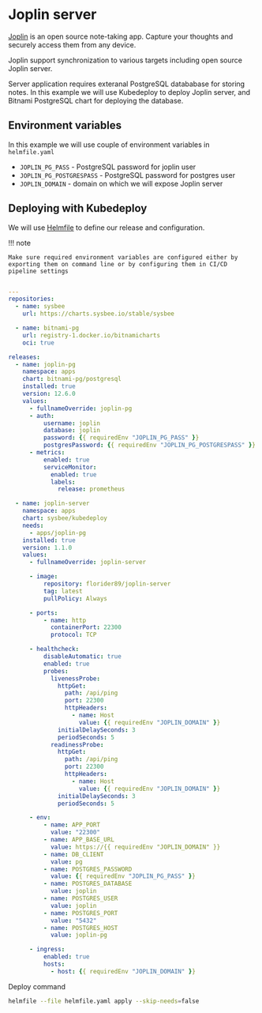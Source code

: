 # Joplin server

[Joplin](https://joplinapp.org/) is an open source note-taking app. Capture your thoughts and securely access them from any device.

Joplin support synchronization to various targets including open source Joplin server.

Server application requires exteranal PostgreSQL datababase for storing notes. In this example we will use Kubedeploy to deploy Joplin server, and Bitnami PostgreSQL chart for deploying the database.

## Environment variables

In this example we will use couple of environment variables in `helmfile.yaml`

- `JOPLIN_PG_PASS` - PostgreSQL password for joplin user
- `JOPLIN_PG_POSTGRESPASS` - PostgreSQL password for postgres user
- `JOPLIN_DOMAIN` - domain on which we will expose Joplin server

## Deploying with Kubedeploy

We will use [Helmfile](../helmfile.md) to define our release and configuration.

!!! note

    Make sure required environment variables are configured either by exporting them on command line or by configuring them in CI/CD pipeline settings

```yaml title="helmfile.yaml" linenums="1"

---
repositories:
  - name: sysbee
    url: https://charts.sysbee.io/stable/sysbee

  - name: bitnami-pg
    url: registry-1.docker.io/bitnamicharts
    oci: true

releases:
  - name: joplin-pg
    namespace: apps
    chart: bitnami-pg/postgresql
    installed: true
    version: 12.6.0
    values:
      - fullnameOverride: joplin-pg
      - auth:
          username: joplin
          database: joplin
          password: {{ requiredEnv "JOPLIN_PG_PASS" }}
          postgresPassword: {{ requiredEnv "JOPLIN_PG_POSTGRESPASS" }}
      - metrics:
          enabled: true
          serviceMonitor:
            enabled: true
            labels:
              release: prometheus

  - name: joplin-server
    namespace: apps
    chart: sysbee/kubedeploy
    needs:
      - apps/joplin-pg
    installed: true
    version: 1.1.0
    values:
      - fullnameOverride: joplin-server

      - image:
          repository: florider89/joplin-server
          tag: latest
          pullPolicy: Always

      - ports:
          - name: http
            containerPort: 22300
            protocol: TCP

      - healthcheck:
          disableAutomatic: true
          enabled: true
          probes:
            livenessProbe:
              httpGet:
                path: /api/ping
                port: 22300
                httpHeaders:
                  - name: Host
                    value: {{ requiredEnv "JOPLIN_DOMAIN" }}
              initialDelaySeconds: 3
              periodSeconds: 5
            readinessProbe:
              httpGet:
                path: /api/ping
                port: 22300
                httpHeaders:
                  - name: Host
                    value: {{ requiredEnv "JOPLIN_DOMAIN" }}
              initialDelaySeconds: 3
              periodSeconds: 5

      - env:
          - name: APP_PORT
            value: "22300"
          - name: APP_BASE_URL
            value: https://{{ requiredEnv "JOPLIN_DOMAIN" }}
          - name: DB_CLIENT
            value: pg
          - name: POSTGRES_PASSWORD
            value: {{ requiredEnv "JOPLIN_PG_PASS" }}
          - name: POSTGRES_DATABASE
            value: joplin
          - name: POSTGRES_USER
            value: joplin
          - name: POSTGRES_PORT
            value: "5432"
          - name: POSTGRES_HOST
            value: joplin-pg

      - ingress:
          enabled: true
          hosts:
            - host: {{ requiredEnv "JOPLIN_DOMAIN" }}
```

Deploy command

```bash
helmfile --file helmfile.yaml apply --skip-needs=false
```

